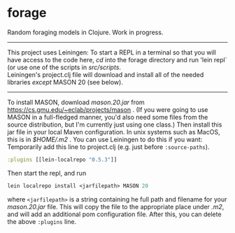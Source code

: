 # forage
Random foraging models in Clojure.
Work in progress.

---

This project uses Leiningen: To start a REPL in a terminal so that you
will have access to the code here, *cd* into the forage directory and
run 'lein repl` (or use one of the scripts in *src/scripts*.  
Leiningen's project.clj file will download and install all of
the needed libraries *except* MASON 20 (see below).

---

To install MASON, download *mason.20.jar* from
https://cs.gmu.edu/~eclab/projects/mason .  (If you were going to use
MASON in a full-fledged manner, you'd also need some files from the
source distribution, but I'm currently just using one class.) Then
install this jar file in your local Maven configuration.  In unix
systems such as MacOS, this is in *$HOME/.m2* .  You can use Leiningen
to do this if you want:  Temporarily add this line to project.clj (e.g.
just before `:source-paths`).
```clojure
:plugins [[lein-localrepo "0.5.3"]]
```
Then start the repl, and run 
```clojure
lein localrepo install <jarfilepath> MASON 20
```
where `<jarfilepath>` is a string containing he full path and filename
for your *mason.20.jar* file.  This will copy the file to the
appropriate place under *.m2*, and will add an additional pom
configuration file.  After this, you can delete the above `:plugins`
line.


<!-- (Preliminary work appeared in the foond repo.) -->
